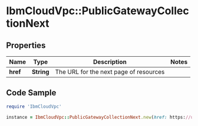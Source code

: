 # IbmCloudVpc::PublicGatewayCollectionNext

## Properties

Name | Type | Description | Notes
------------ | ------------- | ------------- | -------------
**href** | **String** | The URL for the next page of resources | 

## Code Sample

```ruby
require 'IbmCloudVpc'

instance = IbmCloudVpc::PublicGatewayCollectionNext.new(href: https://us-south.iaas.cloud.ibm.com/v1/public_gateways?start&#x3D;9d5a91a3e2cbd233b5a5b33436855ed1&amp;limit&#x3D;20)
```



